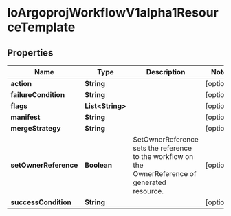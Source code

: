 

# IoArgoprojWorkflowV1alpha1ResourceTemplate


## Properties

Name | Type | Description | Notes
------------ | ------------- | ------------- | -------------
**action** | **String** |  |  [optional]
**failureCondition** | **String** |  |  [optional]
**flags** | **List&lt;String&gt;** |  |  [optional]
**manifest** | **String** |  |  [optional]
**mergeStrategy** | **String** |  |  [optional]
**setOwnerReference** | **Boolean** | SetOwnerReference sets the reference to the workflow on the OwnerReference of generated resource. |  [optional]
**successCondition** | **String** |  |  [optional]



